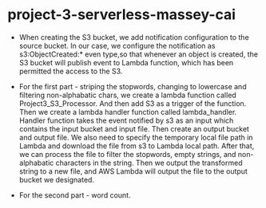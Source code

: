 # project-3-serverless-massey-cai

####  

* When creating the S3 bucket, we add notification configuration to the source bucket. In our case, we configure the notification as s3:ObjectCreated:* even type,so that whenever an object is created, the S3 bucket will publish event to Lambda function, which has been permitted the access to the S3. 

* For the first part - striping the stopwords, changing to lowercase and filtering non-alphabatic chars, we create a lambda function called Project3_S3_Processor. And then add S3 as a trigger of the function. Then we create a lambda handler function called lambda_handler. Handler function takes the event notified by s3 as an input which contains the input bucket and input file. Then create an output bucket and output file. We also need to specify the temporary local file path in Lambda and download the file from s3 to Lambda local path. After that, we can process the file to filter the stopwords, empty strings, and non-alphabatic characters in the string. Then we output the transformed string to a new file, and AWS Lambda will output the file to the output bucket we designated. 

* For the second part - word count.
